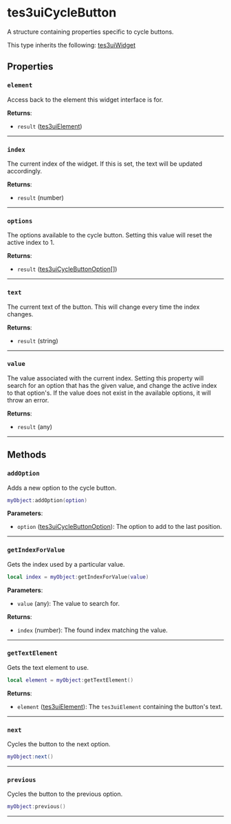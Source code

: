 <!---
	This file is autogenerated. Do not edit this file manually. Your changes will be ignored.
	More information: https://github.com/MWSE/MWSE/tree/master/docs
-->

# tes3uiCycleButton
<div class="search_terms" style="display: none">tes3uicyclebutton, cyclebutton</div>

A structure containing properties specific to cycle buttons.

This type inherits the following: [tes3uiWidget](../../types/tes3uiWidget)
## Properties

### `element`
<div class="search_terms" style="display: none">element</div>

Access back to the element this widget interface is for.

**Returns**:

* `result` ([tes3uiElement](../../types/tes3uiElement))

***

### `index`
<div class="search_terms" style="display: none">index</div>

The current index of the widget. If this is set, the text will be updated accordingly.

**Returns**:

* `result` (number)

***

### `options`
<div class="search_terms" style="display: none">options</div>

The options available to the cycle button. Setting this value will reset the active index to 1.

**Returns**:

* `result` ([tes3uiCycleButtonOption](../../types/tes3uiCycleButtonOption)[])

***

### `text`
<div class="search_terms" style="display: none">text</div>

The current text of the button. This will change every time the index changes.

**Returns**:

* `result` (string)

***

### `value`
<div class="search_terms" style="display: none">value</div>

The value associated with the current index. Setting this property will search for an option that has the given value, and change the active index to that option's. If the value does not exist in the available options, it will throw an error.

**Returns**:

* `result` (any)

***

## Methods

### `addOption`
<div class="search_terms" style="display: none">addoption, option</div>

Adds a new option to the cycle button.

```lua
myObject:addOption(option)
```

**Parameters**:

* `option` ([tes3uiCycleButtonOption](../../types/tes3uiCycleButtonOption)): The option to add to the last position.

***

### `getIndexForValue`
<div class="search_terms" style="display: none">getindexforvalue, indexforvalue</div>

Gets the index used by a particular value.

```lua
local index = myObject:getIndexForValue(value)
```

**Parameters**:

* `value` (any): The value to search for.

**Returns**:

* `index` (number): The found index matching the value.

***

### `getTextElement`
<div class="search_terms" style="display: none">gettextelement, textelement</div>

Gets the text element to use.

```lua
local element = myObject:getTextElement()
```

**Returns**:

* `element` ([tes3uiElement](../../types/tes3uiElement)): The `tes3uiElement` containing the button's text.

***

### `next`
<div class="search_terms" style="display: none">next</div>

Cycles the button to the next option.

```lua
myObject:next()
```

***

### `previous`
<div class="search_terms" style="display: none">previous</div>

Cycles the button to the previous option.

```lua
myObject:previous()
```

***

